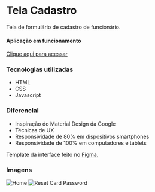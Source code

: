 # Tela Cadastro
Tela de formulário de cadastro de funcionário.

#### Aplicação em funcionamento
[Clique aqui para acessar](https://cadastro-funcionario.vercel.app/)

### Tecnologias utilizadas
- HTML
- CSS
- Javascript

### Diferencial
- Inspiração do Material Design da Google
- Técnicas de UX
- Responsividade de 80% em dispositivos smartphones
- Responsividade de 100% em computadores e tablets

Template da interface feito no [Figma.](https://www.figma.com/file/qeRIpXEaRp5L2exhOYNQwS/CadastroFuncionario?node-id=0%3A1)

### Imagens
![Home](https://i.imgur.com/CX1DcAW.png)
![Reset Card Password](https://i.imgur.com/eW2ZBTc.png)
